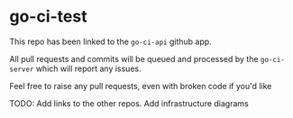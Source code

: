# go-ci-test

This repo has been linked to the `go-ci-api` github app. 

All pull requests and commits will be queued and processed by the `go-ci-server`
which will report any issues.

Feel free to raise any pull requests, even with broken code if you'd like

TODO:
    Add links to the other repos.
    Add infrastructure diagrams
